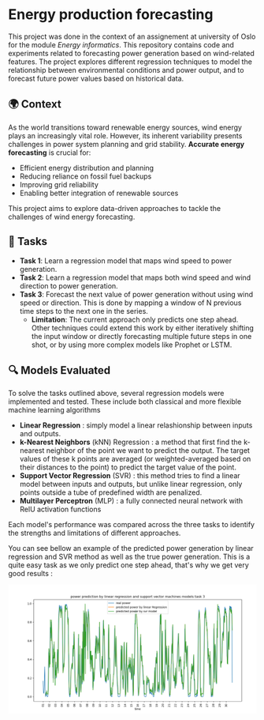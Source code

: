 # Energy production forecasting

This project was done in the context of an assignement at university of Oslo for the module *Energy informatics*. This repository contains code and experiments related to forecasting power generation based on wind-related features. The project explores different regression techniques to model the relationship between environmental conditions and power output, and to forecast future power values based on historical data.

## 🌍 Context

As the world transitions toward renewable energy sources, wind energy plays an increasingly vital role. However, its inherent variability presents challenges in power system planning and grid stability. **Accurate energy forecasting** is crucial for:

- Efficient energy distribution and planning  
- Reducing reliance on fossil fuel backups  
- Improving grid reliability  
- Enabling better integration of renewable sources  

This project aims to explore data-driven approaches to tackle the challenges of wind energy forecasting.

## 🧠 Tasks

- **Task 1**: Learn a regression model that maps wind speed to power generation.
- **Task 2**: Learn a regression model that maps both wind speed and wind direction to power generation.
- **Task 3**: Forecast the next value of power generation without using wind speed or direction. This is done by mapping a window of N previous time steps to the next one in the series.  
  - **Limitation**: The current approach only predicts one step ahead. Other techniques could extend this work by either iteratively shifting the input window or directly forecasting multiple future steps in one shot, or by using more complex models like Prophet or LSTM.
  

## 🔍 Models Evaluated

To solve the tasks outlined above, several regression models were implemented and tested. These include both classical and more flexible machine learning algorithms
- **Linear Regression** : simply model a linear relashionship between inputs and outputs. 
- **k-Nearest Neighbors** (kNN) Regression : a method that first find the k-nearest neighbor of the point we want to predict the output. The target values of these k points are averaged (or weighted-averaged based on their distances to the point) to predict the target value of the point.
- **Support Vector Regression** (SVR) : this method tries to find a linear model between inputs and outputs, but unlike linear regression, only points outside a tube of predefined width are penalized. 
- **Multilayer Perceptron** (MLP) : a fully connected neural network with RelU activation functions

Each model's performance was compared across the three tasks to identify the strengths and limitations of different approaches.

You can see bellow an example of the predicted power generation by linear regression and SVR method as well as the true power generation. This is a quite easy task as we only predict one step ahead, that's why we get very good results :

![img](powerPredictionTask3SVRLR.PNG) 

